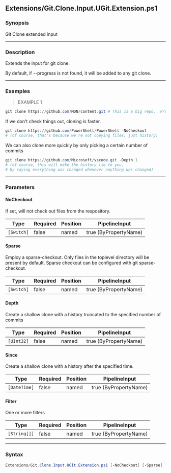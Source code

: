 Extensions/Git.Clone.Input.UGit.Extension.ps1
---------------------------------------------




### Synopsis
Git Clone extended input



---


### Description

Extends the input for git clone.

By default, if --progress is not found, it will be added to any git clone.



---


### Examples
> EXAMPLE 1

```PowerShell
git clone https://github.com/MDN/content.git # This is a big repo.  Progress bars will be very welcome.
```
If we don't check things out, cloning is faster.

```PowerShell
git clone https://github.com/PowerShell/PowerShell -NoCheckout 
# (of course, that's because we're not copying files, just history)
```
We can also clone more quickly by only picking a certain number of commits

```PowerShell
git clone https://github.com/Microsoft/vscode.git -Depth 1
# (of course, this will make the history lie to you,
# by saying everything was changed whenever anything was changed)
```


---


### Parameters
#### **NoCheckout**

If set, will not check out files from the respository.






|Type      |Required|Position|PipelineInput        |
|----------|--------|--------|---------------------|
|`[Switch]`|false   |named   |true (ByPropertyName)|



#### **Sparse**

Employ a sparse-checkout.
Only files in the toplevel directory will be present by default.
Sparse checkout can be configured with git sparse-checkout.






|Type      |Required|Position|PipelineInput        |
|----------|--------|--------|---------------------|
|`[Switch]`|false   |named   |true (ByPropertyName)|



#### **Depth**

Create a shallow clone with a history truncated to the specified number of commits






|Type      |Required|Position|PipelineInput        |
|----------|--------|--------|---------------------|
|`[UInt32]`|false   |named   |true (ByPropertyName)|



#### **Since**

Create a shallow clone with a history after the specified time.






|Type        |Required|Position|PipelineInput        |
|------------|--------|--------|---------------------|
|`[DateTime]`|false   |named   |true (ByPropertyName)|



#### **Filter**

One or more filters






|Type        |Required|Position|PipelineInput        |
|------------|--------|--------|---------------------|
|`[String[]]`|false   |named   |true (ByPropertyName)|





---


### Syntax
```PowerShell
Extensions/Git.Clone.Input.UGit.Extension.ps1 [-NoCheckout] [-Sparse] [-Depth <UInt32>] [-Since <DateTime>] [-Filter <String[]>] [<CommonParameters>]
```
